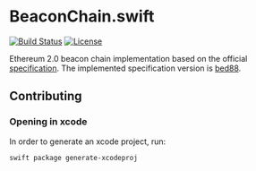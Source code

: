 # BeaconChain.swift

[![Build Status](https://travis-ci.com/yeeth/BeaconChain.swift.svg?branch=master)](https://travis-ci.com/yeeth/BeaconChain.swift) [![License](https://img.shields.io/github/license/yeeth/BeaconChain.swift.svg)](LICENSE)

Ethereum 2.0 beacon chain implementation based on the official [specification](https://github.com/ethereum/eth2.0-specs/blob/master/specs/core/0_beacon-chain.md). The implemented specification version is [bed88](https://github.com/ethereum/eth2.0-specs/tree/bed888810d5c99cd114adc9907c16268a2a285a9).

## Contributing

### Opening in xcode

In order to generate an xcode project, run:

```
swift package generate-xcodeproj
```
